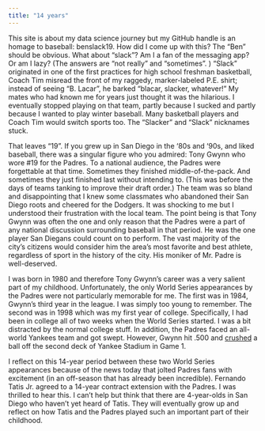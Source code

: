 ```yaml
---
title: "14 years"
---
```


This site is about my data science journey but my GitHub handle is an homage to baseball: benslack19. How did I come up with this? The “Ben” should be obvious. What about “slack”? Am I a fan of the messaging app? Or am I lazy? (The answers are “not really” and “sometimes”. ) “Slack” originated in one of the first practices for high school freshman basketball, Coach Tim misread the front of my raggedy, marker-labeled P.E. shirt; instead of seeing “B. Lacar”, he barked “blacar, slacker, whatever!” My mates who had known me for years just thought it was the hilarious. I eventually stopped playing on that team, partly because I sucked and partly because I wanted to play winter baseball. Many basketball players and Coach Tim would switch sports too. The “Slacker” and “Slack” nicknames stuck.

That leaves “19”. If you grew up in San Diego in the ‘80s and ‘90s, and liked baseball, there was a singular figure who you admired: Tony Gwynn who wore #19 for the Padres. To a national audience, the Padres were forgettable at that time. Sometimes they finished middle-of-the-pack. And sometimes they just finished last without intending to. (This was before the days of teams tanking to improve their draft order.) The team was so bland and disappointing that I knew some classmates who abandoned their San Diego roots and cheered for the Dodgers. It was shocking to me but I understood their frustration with the local team. The point being is that Tony Gwynn was often the one and only reason that the Padres were a part of any national discussion surrounding baseball in that period. He was the one player San Diegans could count on to perform. The vast majority of the city’s citizens would consider him the area’s most favorite and best athlete, regardless of sport in the history of the city. His moniker of Mr. Padre is well-deserved.

I was born in 1980 and therefore Tony Gwynn’s career was a very salient part of my childhood. Unfortunately, the only World Series appearances by the Padres were not particularly memorable for me. The first was in 1984, Gwynn’s third year in the league. I was simply too young to remember. The second was in 1998 which was my first year of college. Specifically, I had been in college all of two weeks when the World Series started. I was a bit distracted by the normal college stuff. In addition, the Padres faced an all-world Yankees team and got swept. However, Gwynn hit .500 and [crushed](http://mlb.mlb.com/images/3/6/8/80062368/gwynn_world_series_homer_f46s9jgu.gif) a ball off the second deck of Yankee Stadium in Game 1.

I reflect on this 14-year period between these two World Series appearances because of the news today that jolted Padres fans with excitement (in an off-season that has already been incredible). Fernando Tatis Jr. agreed to a 14-year contract extension with the Padres. I was thrilled to hear this. I can’t help but think that there are 4-year-olds in San Diego who haven’t yet heard of Tatis. They will eventually grow up and reflect on how Tatis and the Padres played such an important part of their childhood.